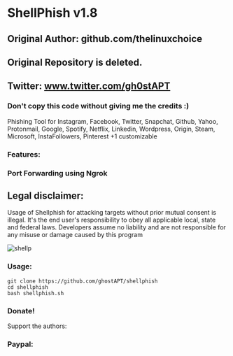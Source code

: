 # ShellPhish v1.8
## Original Author: github.com/thelinuxchoice
## Original Repository is deleted.
## Twitter: www.twitter.com/gh0stAPT
### Don't copy this code without giving me the credits :) 


Phishing Tool for Instagram, Facebook, Twitter, Snapchat, Github, Yahoo, Protonmail, Google, Spotify, Netflix, Linkedin, Wordpress, Origin, Steam, Microsoft, InstaFollowers, Pinterest +1 customizable

### Features:
### Port Forwarding using Ngrok

## Legal disclaimer:

Usage of Shellphish for attacking targets without prior mutual consent is illegal. It's the end user's responsibility to obey all applicable local, state and federal laws. Developers assume no liability and are not responsible for any misuse or damage caused by this program 

![shellp](https://user-images.githubusercontent.com/34893261/43082609-d6273f58-8e6a-11e8-97f3-df56e03ad83d.png)

### Usage:
```
git clone https://github.com/ghostAPT/shellphish
cd shellphish
bash shellphish.sh
```

### Donate!
Support the authors:
### Paypal:

